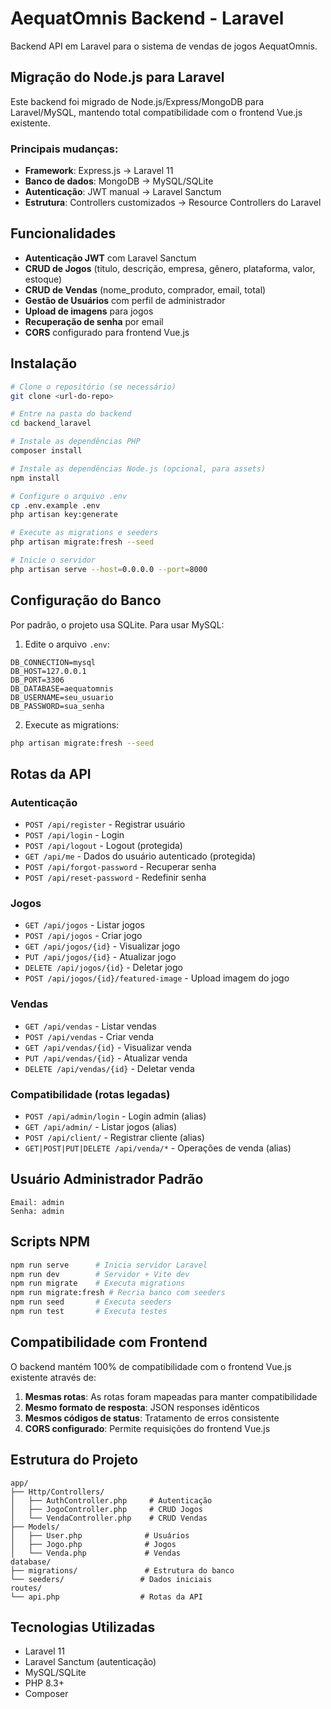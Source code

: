 # AequatOmnis Backend - Laravel

Backend API em Laravel para o sistema de vendas de jogos AequatOmnis.

## Migração do Node.js para Laravel

Este backend foi migrado de Node.js/Express/MongoDB para Laravel/MySQL, mantendo total compatibilidade com o frontend Vue.js existente.

### Principais mudanças:

- **Framework**: Express.js → Laravel 11
- **Banco de dados**: MongoDB → MySQL/SQLite
- **Autenticação**: JWT manual → Laravel Sanctum
- **Estrutura**: Controllers customizados → Resource Controllers do Laravel

## Funcionalidades

- **Autenticação JWT** com Laravel Sanctum
- **CRUD de Jogos** (titulo, descrição, empresa, gênero, plataforma, valor, estoque)
- **CRUD de Vendas** (nome_produto, comprador, email, total)
- **Gestão de Usuários** com perfil de administrador
- **Upload de imagens** para jogos
- **Recuperação de senha** por email
- **CORS** configurado para frontend Vue.js

## Instalação

```bash
# Clone o repositório (se necessário)
git clone <url-do-repo>

# Entre na pasta do backend
cd backend_laravel

# Instale as dependências PHP
composer install

# Instale as dependências Node.js (opcional, para assets)
npm install

# Configure o arquivo .env
cp .env.example .env
php artisan key:generate

# Execute as migrations e seeders
php artisan migrate:fresh --seed

# Inicie o servidor
php artisan serve --host=0.0.0.0 --port=8000
```

## Configuração do Banco

Por padrão, o projeto usa SQLite. Para usar MySQL:

1. Edite o arquivo `.env`:
```env
DB_CONNECTION=mysql
DB_HOST=127.0.0.1
DB_PORT=3306
DB_DATABASE=aequatomnis
DB_USERNAME=seu_usuario
DB_PASSWORD=sua_senha
```

2. Execute as migrations:
```bash
php artisan migrate:fresh --seed
```

## Rotas da API

### Autenticação
- `POST /api/register` - Registrar usuário
- `POST /api/login` - Login
- `POST /api/logout` - Logout (protegida)
- `GET /api/me` - Dados do usuário autenticado (protegida)
- `POST /api/forgot-password` - Recuperar senha
- `POST /api/reset-password` - Redefinir senha

### Jogos
- `GET /api/jogos` - Listar jogos
- `POST /api/jogos` - Criar jogo
- `GET /api/jogos/{id}` - Visualizar jogo
- `PUT /api/jogos/{id}` - Atualizar jogo
- `DELETE /api/jogos/{id}` - Deletar jogo
- `POST /api/jogos/{id}/featured-image` - Upload imagem do jogo

### Vendas
- `GET /api/vendas` - Listar vendas
- `POST /api/vendas` - Criar venda
- `GET /api/vendas/{id}` - Visualizar venda
- `PUT /api/vendas/{id}` - Atualizar venda
- `DELETE /api/vendas/{id}` - Deletar venda

### Compatibilidade (rotas legadas)
- `POST /api/admin/login` - Login admin (alias)
- `GET /api/admin/` - Listar jogos (alias)
- `POST /api/client/` - Registrar cliente (alias)
- `GET|POST|PUT|DELETE /api/venda/*` - Operações de venda (alias)

## Usuário Administrador Padrão

```
Email: admin
Senha: admin
```

## Scripts NPM

```bash
npm run serve      # Inicia servidor Laravel
npm run dev        # Servidor + Vite dev
npm run migrate    # Executa migrations
npm run migrate:fresh # Recria banco com seeders
npm run seed       # Executa seeders
npm run test       # Executa testes
```

## Compatibilidade com Frontend

O backend mantém 100% de compatibilidade com o frontend Vue.js existente através de:

1. **Mesmas rotas**: As rotas foram mapeadas para manter compatibilidade
2. **Mesmo formato de resposta**: JSON responses idênticos
3. **Mesmos códigos de status**: Tratamento de erros consistente
4. **CORS configurado**: Permite requisições do frontend Vue.js

## Estrutura do Projeto

```
app/
├── Http/Controllers/
│   ├── AuthController.php     # Autenticação
│   ├── JogoController.php     # CRUD Jogos
│   └── VendaController.php    # CRUD Vendas
├── Models/
│   ├── User.php              # Usuários
│   ├── Jogo.php              # Jogos
│   └── Venda.php             # Vendas
database/
├── migrations/               # Estrutura do banco
└── seeders/                 # Dados iniciais
routes/
└── api.php                  # Rotas da API
```

## Tecnologias Utilizadas

- Laravel 11
- Laravel Sanctum (autenticação)
- MySQL/SQLite
- PHP 8.3+
- Composer
